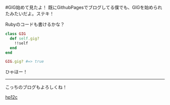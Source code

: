 #GIG始めて見たよ！
既にGithubPagesでブログしてる僕でも、GIGを始められたみたいだよ。ステキ！

Rubyのコードも書けるかな？

```ruby
class GIG
  def self.gig?
    !!self
  end
end

GIG.gig? #=> true
```

ひゃほー！

---

こっちのブログもよろしくね！

[hp12c](http://melborne.github.com/ 'hp12c')
